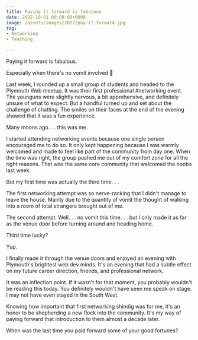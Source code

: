 ```yaml
---
title: Paying it forward is fabulous
date: 2022-10-31 00:00:00+0000
image: /assets/images/2022/pay-it-forward.jpg
tag:
- Networking
- Teaching

---
```


Paying it forward is fabulous.

Especially when there's no vomit involved 🤢

Last week, I rounded up a small group of students and headed to the Plymouth Web meetup. It was their first professional #networking event. The younguns were slightly nervous, a bit apprehensive, and definitely unsure of what to expect. But a handful turned up and set about the challenge of chatting. The smiles on their faces at the end of the evening showed that it was a fun experience.

Many moons ago. . . this was me.

I started attending networking events because one single person encouraged me to do so. It only kept happening because I was warmly welcomed and made to feel like part of the community from day one. When the time was right, the group pushed me out of my comfort zone for all the right reasons. That was the same core community that welcomed the noobs last week.

But my first time was actually the third time. . .

The first networking attempt was so nerve-racking that I didn't manage to leave the house. Mainly due to the quantity of vomit the thought of walking into a room of total strangers brought out of me.

The second attempt. Well. . . no vomit this time. . . but I only made it as far as the venue door before turning around and heading home.

Third time lucky?

Yup.

I finally made it through the venue doors and enjoyed an evening with Plymouth's brightest web dev minds. It's an evening that had a subtle effect on my future career direction, friends, and professional network. 

It was an inflection point. If it wasn't for that moment, you probably wouldn't be reading this today. You definitely wouldn't have seen me speak on stage. I may not have even stayed in the South West.

Knowing how important that first networking shindig was for me, it's an honor to be shepherding a new flock into the community. It's my way of paying forward that introduction to them almost a decade later.

When was the last time you paid forward some of your good fortunes?
